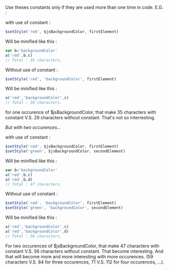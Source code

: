 Use theses constants only if they are used more than one time in code.
E.G. :

with use of constant :

```javascript
$setStyle('red', $jsBackgroundColor, firstElement)
```

Will be minified like this :

```javascript
var b='backgroundColor'
a('red',b,c)
// Total : 35 characters.
```

Without use of constant :

```javascript
$setStyle('red', 'backgroundColor', firstElement)
```
    
Will be minified like this :

```javascript
a('red','backgroundColor',c)
// Total : 28 characters.
```

for one occurence of $jsBackgroundColor, that make 35 characters with constant V.S. 29 characters without constant. That's not so interresting.

*But with two occurences...*

with use of constant :

```javascript
$setStyle('red', $jsBackgroundColor, firstElement)
$setStyle('green', $jsBackgroundColor, secondElement)
```

Will be minified like this :

```javascript
var b='backgroundColor'
a('red',b,c)
a('red',b,d)
// Total : 47 characters.
```
    
 Without use of constant :

```javascript
$setStyle('red', 'backgroundColor', firstElement)
$setStyle('green', 'backgroundColor', secondElement)
```
    
Will be minified like this :

```javascript
a('red','backgroundColor',c)
a('red','backgroundColor',d)
// Total : 56 characters.
```
    
For two occurences of $jsBackgroundColor, that make 47 characters with constant V.S. 56 characters without constant. That become interesting. And that will become more and more interesting with more occurences. (59 characters V.S. 84 for three occurences, 71 V.S. 112 for four occurences, ...).

